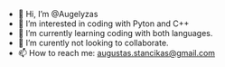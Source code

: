 - 👋 Hi, I’m @Augelyzas
- 👀 I’m interested in coding with Pyton and C++
- 🌱 I’m currently learning coding with both languages.
- 💞️ I’m curently not looking to collaborate.
- 📫 How to reach me: augustas.stancikas@gmail.com

<!---
Augelyzas/Augelyzas is a ✨ special ✨ repository because its `README.md` (this file) appears on your GitHub profile.
You can click the Preview link to take a look at your changes.
--->
